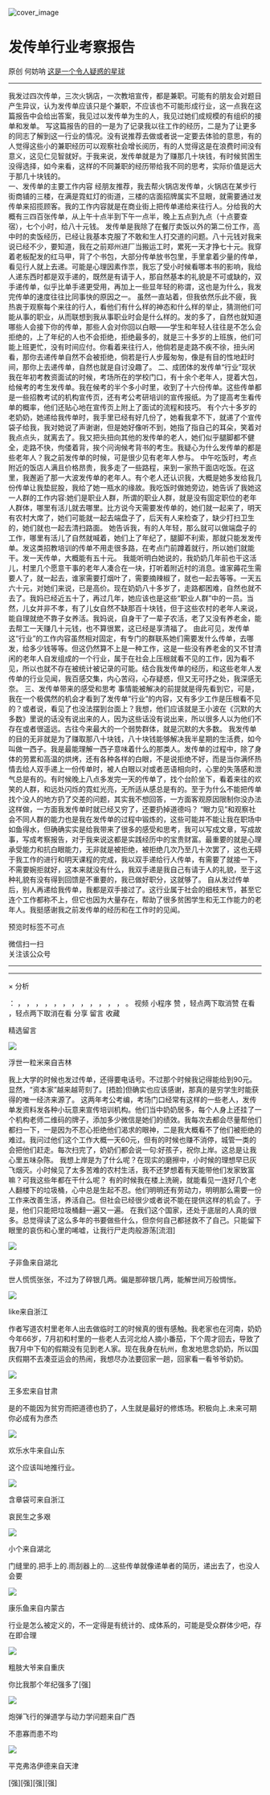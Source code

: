 ![cover_image](https://mmbiz.qpic.cn/mmbiz_jpg/UF0iaTnc0u77KCBlpL7eIIiahDQib0mzvJjV0DKMzoIsBsAib3Hjib8X44cx7VEyGBPRicdFjmLRSjciaXv6ortwts6iaw/0?wx_fmt=jpeg)

#  发传单行业考察报告

原创  何妨呐  [ 这是一个令人疑惑的星球 ](javascript:void\(0\);)

__ _ _ _ _

我发过四次传单，三次火锅店，一次教培宣传，都是兼职。可能有的朋友会对题目产生异议，认为发传单应该只是个兼职，不应该也不可能形成行业，这一点我在这篇报告中会给出答案，我见过以发传单为生的人，我见过她们成规模的有组织的接单和发单。
写这篇报告的目的一是为了记录我以往工作的经历，二是为了让更多的同志了解到这一行业的情况。没有说推荐去做或者说一定要去体验的意思，有的人觉得这些小的兼职经历可以观察社会增长阅历，有的人觉得这是在浪费时间没有意义，这见仁见智就好。于我来说，发传单就是为了赚那几十块钱，有时候贫困生没得选择，如今来看，这样的不同兼职的经历带给我不同的思考，实际价值是远大于那几十块钱的。  
一、发传单的主要工作内容
经朋友推荐，我去帮火锅店发传单，火锅店在某步行街商铺的三楼，在满是霓虹灯的街道，三楼的店面招牌属实不显眼，就需要通过发传单来招揽顾客。我的工作内容就是在商业街上把传单递给来往行人。分给我的大概有三四百张传单，从上午十点半到下午一点半，晚上五点到九点（十点要查宿），七个小时，给八十元钱。
发传单是我除了在餐厅卖饭以外的第二份工作，高中时的卖饭经历，已经让我基本克服了不敢和生人打交道的问题。八十元钱对我来说已经不少，要知道，我在之前郑州进厂当搬运工时，累死一天才挣七十元。我穿着老板配发的红马甲，背了个书包，大部分传单放书包里，手里拿着少量的传单，看见行人就上去递。可能是心理因素作祟，我忘了受小时候看哪本书的影响，我给人递东西时都是双手递的，既然是有请于人，那自然基本的礼貌是不可或缺的，双手递传单，似乎比单手递更受用，再加上一些显年轻的称谓，这也是为什么，我发完传单的速度往往比同事快的原因之一。
虽然一直站着，但我依然乐此不疲，我热衷于观察每个来往的行人，看他们有什么样的神态和什么样的举止，猜测他们可能从事的职业，从而联想到我从事职业时会是什么样的。发的多了，自然也就知道哪些人会接下你的传单，那些人会对你回以白眼——学生和年轻人往往是不怎么会拒绝的，上了年纪的人也不会拒绝，拒绝最多的，就是三十多岁的上班族，他们可能上班更忙，没有时间应付。你看着来往行人，他倘若是走路不疾不徐，扭头闲看，那你去递传单自然不会被拒绝，倘若是行人步履匆匆，像是有目的性地赶时间，那你上去递传单，自然也就是自讨没趣了。
二、成团体的发传单“行业”现状
我在年初考教资面试的时候，考场所在的学校门口，有十余个老年人，提着大包，给候考的考生发传单。我在候考的半个多小时里，收到了十六份传单。这些传单都是一些招教考试的机构宣传页，还有考公考研培训的宣传报纸。为了提高考生看传单的概率，他们还贴心地在宣传页上附上了面试的流程和技巧。
有个六十多岁的老奶奶，她递给我传单时，我手里已经有好几份了，她看我拿不下，就递了个宣传袋子给我，我对她说了声谢谢，但是她好像听不到，她指了指自己的耳朵，笑着对我点点头，就离去了。我又把头扭向其他的发传单的老人，她们似乎腿脚都不健全，走路不快，佝偻着背，挨个问询候考背书的考生。我疑心为什么发传单的都是些老年人？我之前发传单的时候，可是很少见有老年人参与。
中午吃饭时，考点附近的饭店人满且价格昂贵，我多走了一些路程，来到一家热干面店吃饭。在这里，我邂逅了那一大波发传单的老年人。有个老人还认识我，大概是她多发给我几份传单让我垫屁股，我给了她一瓶水的缘故。我吃饭时做她旁边，她告诉了我她这一人群的工作内容:她们是职业人群，所谓的职业人群，就是没有固定职位的老年人群体，哪里有活儿就去哪里。比方说今天需要发传单的，她们就一起来了，明天有农村大席了，她们可能就一起去端盘子了，后天有人来检查了，缺少打扫卫生的，她们就也一起去清扫路面。
她告诉我，有的人年轻，那么就可以做端盘子的工作，哪里有活儿了自然就喊着，她们上了年纪了，腿脚不利索，那就只能发发传单。发这类招教培训的传单不用走很多路，在考点门前蹲着就行，所以她们就能干。发一天传单，大概能有五十元。
我能听明白她说的，我奶奶几年前也干这活儿，村里几个愿意干事的老年人凑合在一块，打听着附近村的消息。谁家薅花生需要人了，就一起去，谁家需要打烟叶了，需要摘辣椒了，就也一起去等等。一天五六十元，对她们来说，已是高价。现在奶奶八十多岁了，走路都困难，自然也就不去了。我妈已经近五十了，再过几年，她应该也是这些“职业人群”中的一员。当然，儿女并非不孝，有了儿女自然不缺那百十块钱，但于这些农村的老年人来说，能自理就绝不靠子女养活。我妈说，自身干了一辈子农活，老了又没有养老金，能去帮工一天赚几十元钱，也不算很累，这已经是享清福了。
由此可见，发传单这“行业”的工作内容虽然相对固定，有专门的群联系她们需要发什么传单，去哪发，给多少钱等等。但这仍然算不上是一种工作，这是一些没有养老金的又不甘清闲的老年人自发组成的一个行业，属于在社会上压根就看不见的工作，因为看不见，所以也就不存在被统计被记录的可能。结合我发传单的经历，和这些老年人发传单的行业见闻，我百感交集，内心苦闷，心存疑惑，但又无可抒之处，我深感无奈。
三、发传单带来的感受和思考
事情能被解决的前提就是得先看到它，可是，我在一个极偶然的机会才看到了发传单“行业”的内容，又有多少工作是压根看不见的？或者说，看见了也没法摆到台面上？我想，他们应该就是王小波在《沉默的大多数》里说的话没有说出来的人，因为这些话没有说出来，所以很多人以为他们不存在或者很遥远。古往今来最大的一个弱势群体，就是沉默的大多数。
我发传单的目的无非就是为了赚取那八十块钱，八十块钱能够解决我半星期的生活费，如今叫做一西子。我是最能理解一西子意味着什么的那类人。发传单的过程中，除了身体的劳累和高温的烘烤，还有各种各样的白眼，不是说拒绝不好，而是当你满怀热情去给人双手递上一份传单时，被人白眼以对或者恶语相向时，心里的失落感和泄气总是有的。有时候晚上八点多发完一天的传单了，找个台阶坐下，看着来往的欢笑的人群，和远处闪烁的霓虹光亮，无所适从感总是有的。至于为什么不能把传单找个没人的地方扔了交差的问题，其实我不想回答，一方面客观原因限制你没办法这样做，一方面我发传单时就已经又穷了，还要扔掉道德吗？
“眼力见”和观察社会不同人群的能力也是我在发传单的过程中锻炼的，这些可能并不能让我在职场中如鱼得水，但确确实实是给我带来了很多的感受和思考，我可以写成文章，写成故事，写成考察报告，对于我来说这都是实践经历中的宝贵财富。最重要的就是心理承受能力和抗白眼能力，无非就是被拒绝，被拒绝几次乃至几十次罢了，这也无碍于我工作的进行和明天课程的完成，我以双手递给行人传单，有需要了就接一下，不需要婉拒就好，这本来就没有什么，我双手递是我自己有请于人的礼貌，至于这种礼貌有没有得到回馈是不重要的，我已做好职分，这就够了。
自从发过传单后，别人再递给我传单，我都是双手接过了。这行业属于社会的细枝末节，甚至它连个工作都称不上，但它也因为大量存在，帮助了很多贫困学生和无工作能力的老年人。我挺感谢我之前发传单的经历和在工作时的见闻。

  

预览时标签不可点

微信扫一扫  
关注该公众号





****



****



×  分析

：  ，  ，  ，  ，  ，  ，  ，  ，  ，  ，  ，  ，  。  视频  小程序  赞  ，轻点两下取消赞  在看  ，轻点两下取消在看
分享  留言  收藏

精选留言

![](http://wx.qlogo.cn/mmopen/PiajxSqBRaEIHeGjCr8vU5ZBwNHfDneNQEMI8QoTQ3tmmWrHGxsDeUIN3R97ZNuxwZGDKdDkEIVhLH2gmibY6xSe99oeGvXdjxor1JibhYQvQppraPFyqqt8BFh9jYUgIibL/64)

浮世一粒米来自吉林

我上大学的时候也发过传单，还得要电话号。不过那个时候我记得能给到90元。显然，“资本家”越来越苛刻了。[捂脸]但确实也应该感谢，那真的是穷学生时能获得的唯一经济来源了。
这两年考公考编，考场门口经常有这样的一些老人，发传单发资料发各种小玩意来宣传培训机构。他们当中奶奶居多，每个人身上还挂了一个机构老师二维码的牌子，添加多少微信是她们的绩效。我每次去都会尽量帮他们都扫一下，一是因为不忍心拒绝他们渴求的眼神，二是我大概看不了他们被拒绝的难过。我问过他们这个工作大概一天60元，但有的时候也赚不消停，城管一类的会把他们赶走。每次扫完了，奶奶们都会说一句:好孩子，祝你上岸。这总是让我心里五味杂陈。
我想上岸是为了什么呢？在现实的磨擦中，小时候的理想早已灰飞烟灭。小时候见了太多苦难的农村生活，我不还梦想着有天能带他们发家致富嘛？可我这些年都在干什么呢？
有的时候我在楼上洗碗，就能看见一连好几个老人翻楼下的垃圾桶，心中总是生起不忍。他们明明还有劳动力，明明那么需要一份工作来改善生活，养活自己。但社会已经很少或者说不能在提供这样的机会了。于是，他们只能把垃圾桶翻一遍又一遍。
在我们这个国家，还处于底层的人真的很多。总觉得读了这么多年的书要做些什么，但奈何自己都拯救不了自己。只能留下眼里的哀伤和心里的唏嘘，让我行尸走肉般游荡[流泪]

![](http://wx.qlogo.cn/mmopen/O9pEic1aHxeYSyaqE0nIc2GzBO4TWchiaiaHFtibQHwD2oRUdj5sSHBsu8Rmy8e0Tr10Ikbw4CT6tSAIEJwe0hZiakmzV8EQDuITGXxFu6IJrug8uktaSeibDIiaSaiabGRDm1ga/64)

子非鱼来自湖北

世人慌慌张张，不过为了碎银几两。偏是那碎银几两，能解世间万般惆怅。

![](http://wx.qlogo.cn/mmopen/KHvxKg8z8Eia5A7ECwfDL4iajicaOJhjtg8U1GLGIicmInEG51BiaTucUhJqgSKibeL7YTY89C6zY6icDzfGOm14lCeiamZqXl4ggqjL/64)

like来自浙江

作者写道农村里老年人出去做临时工的时候真的很有感触。我老家也在河南，奶奶今年66岁，7月初和村里的一些老人去河北给人摘小番茄，下个周才回去，导致了我7月中下旬的假期没有见到老人家。现在我身在杭州，愈发地思念奶奶，所以国庆假期不去凑亚运会的热闹，我想尽办法要回家一趟，回家看一看爷爷奶奶。

![](http://wx.qlogo.cn/mmopen/O9pEic1aHxebezua5Lz7EWBHkHZGHBncjkia40raQ7HUbjf1ib7pmsws4nw4NoV2sSNEiahBPtCjicS7PRFQXlSmn9pEQGrWvGr5N/64)

王多宏来自甘肃

是的不能因为贫穷而把道德也扔了，人生就是最好的修炼场。积极向上.未来可期  你必成有为彦杰

![](http://wx.qlogo.cn/mmopen/O9pEic1aHxebicb6q6xkc1dg4d7E0PdicYepwnnpdScYtnKibf78Q1uzAsyIIibWvuTfzafF0A1sa4cWyVxN8bLsy8iabYUX1N8tiad/64)

欢乐水牛来自山东

这个应该叫地推行业。

![](http://wx.qlogo.cn/mmopen/O9pEic1aHxebezua5Lz7EWLZMjB6kzWUNfSmErSffjpbXtO70iatDOlcicKN4D37GWDNQuZKRicHLwJG9B2ibfGT7Xs231wzm6zicA/64)

含章袋可来自浙江

哀民生之多艰

![](http://wx.qlogo.cn/mmopen/k0Ue4mIpaV9hd2JdHf4G8w6JXPgYBib1e9D0nSgSDp1DU6gx39TJkJt8CoibJWzrXqm5AkEkIwhkcuoZFJnlUbmBmYhpicKpr2cBV7SibwKicvgFXdZABJvcpsX9etyZXp49E/64)

小个来自湖北

门缝里的.把手上的.雨刮器上的….这些传单就像递单者的简历，递出去了，也没人会要

![](http://wx.qlogo.cn/mmopen/k0Ue4mIpaVib5qZrwAib7MHW5fxic9tufJP3PkOtQ4u4EHPQ0q2QTg8Qo1NicpUgrXHFry45RQdpdp8KW5xNRsK9ejEicK3H5rKfYfCS2ljS8vVicIopnVTUbIxYkuBg2FMj4E/64)

康乐鱼来自内蒙古

行业是怎么被定义的，不一定得是有统计的、成体系的，可能是受众群体少吧，存在即合理

![](http://wx.qlogo.cn/mmopen/O9pEic1aHxeaEnAGXAYicSeF61V0A3fE0ib9XPdd55fz4ecc6UaOyLE5LibHzK5ict9QJg0sGdpo9pTEiaA82KIQ9sZKxZ22eAb4WR/64)

粗肢大爷来自重庆

你比我那个年纪强多了[强]

![](http://wx.qlogo.cn/mmopen/PiajxSqBRaEJib2X97evIo7bgW4plMbXoKUAfDnKHGPeYnT8dIRwyVlFdEmvf8e13lbVpOySrLZPeWm6bgPsFJWutxGria9EK83CDsoYW04ibaibGKYXSBQ3OMqWCHPXexvKv/64)

炮弹飞行的弹道学与动力学问题来自广西

不患寡而患不均

![](http://wx.qlogo.cn/mmopen/n6tINRGwUZVvSR4sQrdAhr6DZ6fY5uepQgeyicFiadpux6hUaN9LvKmUHtsoEGLPYyoqB32nWia9LEvpTIFSQgGYFQOW334drHD/64)

平克弗洛伊德来自天津

[强][强][强][强]

